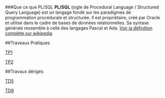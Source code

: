 ###Que ce que PL/SQL
**PL/SQL** (sigle de Procedural Language / Structured Query Language) est un langage fondé sur les paradigmes de programmation procédurale et structurée. Il est propriétaire, créé par Oracle et utilisé dans le cadre de bases de données relationnelles. Sa syntaxe générale ressemble à celle des langages Pascal et Ada.
 [Voir la définition compléte sur wikipedia](https://fr.wikipedia.org/wiki/PL/SQL "voir la définition compléte")


##Traveaux Pratiques 
 
 [TP1](https://github.com/aminelch/learnSQL/tree/master/TP1)

 [TP2](https://github.com/aminelch/learnSQL/tree/master/TP2)

##Travaux dérigés 

 [TD5](https://github.com/aminelch/learnPLSQL/tree/master/TD5)

 [TD6](https://github.com/aminelch/learnPLSQL/tree/master/TD6)


